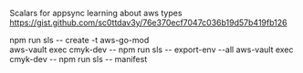 Scalars for appsync learning about aws types
https://gist.github.com/sc0ttdav3y/76e370ecf7047c036b19d57b419fb126

npm run sls -- create -t aws-go-mod    
aws-vault exec cmyk-dev -- npm run sls -- export-env --all
aws-vault exec cmyk-dev -- npm run sls -- manifest